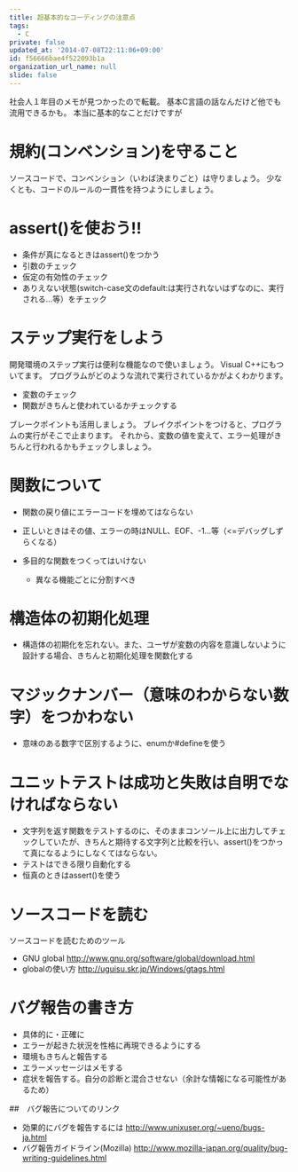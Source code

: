 ```yaml
---
title: 超基本的なコーディングの注意点
tags:
  - C
private: false
updated_at: '2014-07-08T22:11:06+09:00'
id: f56666bae4f522093b1a
organization_url_name: null
slide: false
---
```


社会人１年目のメモが見つかったので転載。
基本C言語の話なんだけど他でも流用できるかも。
本当に基本的なことだけですが


# 規約(コンベンション)を守ること

ソースコードで、コンベンション（いわば決まりごと）は守りましょう。
少なくとも、コードのルールの一貫性を持つようにしましょう。

# assert()を使おう!!
* 条件が真になるときはassert()をつかう
 * 引数のチェック
 * 仮定の有効性のチェック
* ありえない状態(switch-case文のdefault:は実行されないはずなのに、実行される…等）をチェック


# ステップ実行をしよう
開発環境のステップ実行は便利な機能なので使いましょう。
Visual C++にもついてます。
プログラムがどのような流れで実行されているかがよくわかります。

* 変数のチェック
* 関数がきちんと使われているかチェックする

ブレークポイントも活用しましょう。
ブレイクポイントをつけると、プログラムの実行がそこで止まります。
それから、変数の値を変えて、エラー処理がきちんと行われるかもチェックしましょう。

# 関数について
* 関数の戻り値にエラーコードを埋めてはならない
 * 正しいときはその値、エラーの時はNULL、EOF、-1…等（<=デバッグしずらくなる）

* 多目的な関数をつくってはいけない
  * 異なる機能ごとに分割すべき

# 構造体の初期化処理
* 構造体の初期化を忘れない。また、ユーザが変数の内容を意識しないように設計する場合、きちんと初期化処理を関数化する

# マジックナンバー（意味のわからない数字）をつかわない
* 意味のある数字で区別するように、enumか#defineを使う

# ユニットテストは成功と失敗は自明でなければならない
* 文字列を返す関数をテストするのに、そのままコンソール上に出力してチェックしていたが、きちんと期待する文字列と比較を行い、assert()をつかって真になるようにしなくてはならない。
* テストはできる限り自動化する
* 恒真のときはassert()を使う

# ソースコードを読む
ソースコードを読むためのツール
* GNU global
http://www.gnu.org/software/global/download.html
* globalの使い方
http://uguisu.skr.jp/Windows/gtags.html


# バグ報告の書き方
* 具体的に・正確に
* エラーが起きた状況を性格に再現できるようにする
* 環境もきちんと報告する
* エラーメッセージはメモする
* 症状を報告する。自分の診断と混合させない（余計な情報になる可能性があるため）

##　バグ報告についてのリンク
* 効果的にバグを報告するには
http://www.unixuser.org/~ueno/bugs-ja.html
* バグ報告ガイドライン(Mozilla)
http://www.mozilla-japan.org/quality/bug-writing-guidelines.html

